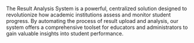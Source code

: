 The Result Analysis System is a powerful, centralized solution designed to revolutionize how academic institutions assess and monitor student progress. By automating the process of result upload and analysis, our system offers a comprehensive toolset for educators and administrators to gain valuable insights into student performance.
